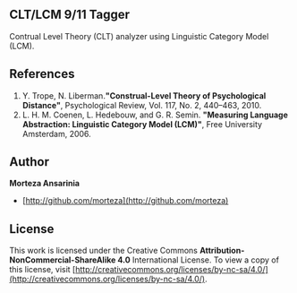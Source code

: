 ## CLT/LCM 9/11 Tagger

Contrual Level Theory (CLT) analyzer using Linguistic Category Model (LCM).

## References

1. Y. Trope, N. Liberman.**"Construal-Level Theory of Psychological Distance"**, Psychological Review, Vol. 117, No. 2, 440–463, 2010.
2. L. H. M. Coenen, L. Hedebouw, and G. R. Semin. **"Measuring Language Abstraction: Linguistic Category Model (LCM)"**, Free University Amsterdam, 2006.

## Author

**Morteza Ansarinia**

+ [http://github.com/morteza](http://github.com/morteza)


## License

This work is licensed under the Creative Commons **Attribution-NonCommercial-ShareAlike 4.0** International License. To view a copy of this license, visit [http://creativecommons.org/licenses/by-nc-sa/4.0/](http://creativecommons.org/licenses/by-nc-sa/4.0/).
